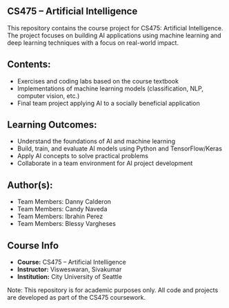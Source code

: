 CS475 – Artificial Intelligence
--------------------------------

This repository contains the course project for CS475: Artificial Intelligence. 
The project focuses on building AI applications using machine learning and deep learning 
techniques with a focus on real-world impact.

## Contents:
- Exercises and coding labs based on the course textbook
- Implementations of machine learning models (classification, NLP, computer vision, etc.)
- Final team project applying AI to a socially beneficial application

## Learning Outcomes:
- Understand the foundations of AI and machine learning
- Build, train, and evaluate AI models using Python and TensorFlow/Keras
- Apply AI concepts to solve practical problems
- Collaborate in a team environment for AI project development

## Author(s):
- Team Members: Danny Calderon
- Team Members: Candy Naveda
- Team Members: Ibrahin Perez
- Team Members: Blessy Vargheses

## Course Info  
- **Course:** CS475 – Artificial Intelligence  
- **Instructor:** Visweswaran, Sivakumar 
- **Institution:** City University of Seattle 

Note: 
This repository is for academic purposes only. All code and projects are developed as part of the CS475 coursework.

